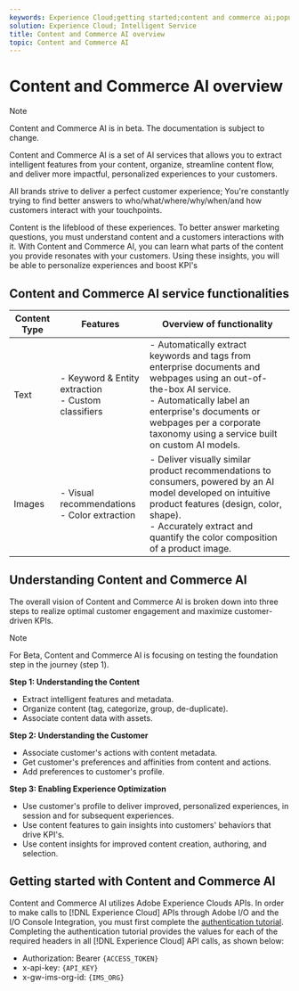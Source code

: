```yaml
---
keywords: Experience Cloud;getting started;content and commerce ai;popular topics;Intelligent Service
solution: Experience Cloud; Intelligent Service
title: Content and Commerce AI overview
topic: Content and Commerce AI 
---
```


# Content and Commerce AI overview

>[!NOTE]
>Content and Commerce AI is in beta. The documentation is subject to change.

Content and Commerce AI is a set of AI services that allows you to extract intelligent features from your content, organize, streamline content flow, and deliver more impactful, personalized experiences to your customers.

All brands strive to deliver a perfect customer experience; You're constantly trying to find better answers to who/what/where/why/when/and how customers interact with your touchpoints.

Content is the lifeblood of these experiences. To better answer marketing questions, you must understand content and a customers interactions with it. With Content and Commerce AI, you can learn what parts of the content you provide resonates with your customers. Using these insights, you will be able to personalize experiences and boost KPI's

## Content and Commerce AI service functionalities

| Content Type | Features | Overview of functionality |
| --- | --- | --- |
| Text | - Keyword & Entity extraction <br>- Custom classifiers | - Automatically extract keywords and tags from enterprise documents and webpages using an out-of-the-box AI service. <br> - Automatically label an enterprise's documents or webpages per a corporate taxonomy using a service built on custom AI models. | 
Images | - Visual recommendations <br> - Color extraction | - Deliver visually similar product recommendations to consumers, powered by an AI model developed on intuitive product features (design, color, shape). <br> - Accurately extract and quantify the color composition of a product image. |

## Understanding Content and Commerce AI 

The overall vision of Content and Commerce AI is broken down into three steps to realize optimal customer engagement and maximize customer-driven KPIs. 

>[!NOTE]
>For Beta, Content and Commerce AI is focusing on testing the foundation step in the journey (step 1).

**Step 1: Understanding the Content**
- Extract intelligent features and metadata.
- Organize content (tag, categorize, group, de-duplicate).
- Associate content data with assets.

**Step 2: Understanding the Customer**
- Associate customer's actions with content metadata.
- Get customer's preferences and affinities from content and actions.
- Add preferences to customer's profile.

**Step 3: Enabling Experience Optimization**
- Use customer's profile to deliver improved, personalized experiences, in session and for subsequent experiences.
- Use content features to gain insights into customers' behaviors that drive KPI's.
- Use content insights for improved content creation, authoring, and selection.

## Getting started with Content and Commerce AI

Content and Commerce AI utilizes Adobe Experience Clouds APIs. In order to make calls to [!DNL Experience Cloud] APIs through Adobe I/O and the I/O Console Integration, you must first complete the [authentication tutorial](../../tutorials/authentication.md). Completing the authentication tutorial provides the values for each of the required headers in all [!DNL Experience Cloud] API calls, as shown below:

- Authorization: Bearer `{ACCESS_TOKEN}`
- x-api-key: `{API_KEY}`
- x-gw-ims-org-id: `{IMS_ORG}`